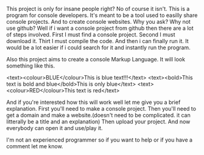 This project is only for insane people right?
No of course it isn't. This is a program for console developers.
It's meant to be a tool used to easilly share console projects. 
And to create console websites. Why you ask? Why not use github?
Well if i want a console project from github then there are a lot of steps involved.
First I must find a console project.
Second I must download it.
Thirt I must compile the code.
And then i can finally run it.
It would be a lot easier if i could search for it and instantly run the program.

Also this project aims to create a console Markup Language.
It will look something like this.

\<text>\<colour>BLUE\</colour>This is blue text!!!\</text>
\<text>\<bold>This text is bold and blue\</bold>This is only blue\</text>
\<text>\<colour>RED\</colour>This text is red\</text>

And if you're interested how this will work well let me give you a brief explanation.
First you'll need to make a console project.
Then you'll need to get a domain and make a website.(doesn't need to be complicated. it can litterally be a title and an explanation)
Then upload your project.
And now everybody can open it and use/play it.

I'm not an experienced programmer so if you want to help or if you have a comment let me know.
